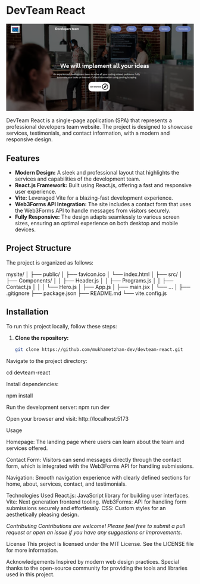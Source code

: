 # DevTeam React

![Project Screenshot](https://raw.githubusercontent.com/mukhametzhan-dev/devteam-react/master/screenshot.png)

DevTeam React is a single-page application (SPA) that represents a professional developers team website. The project is designed to showcase services, testimonials, and contact information, with a modern and responsive design.

## Features

- **Modern Design:** A sleek and professional layout that highlights the services and capabilities of the development team.
- **React.js Framework:** Built using React.js, offering a fast and responsive user experience.
- **Vite:** Leveraged Vite for a blazing-fast development experience.
- **Web3Forms API Integration:** The site includes a contact form that uses the Web3Forms API to handle messages from visitors securely.
- **Fully Responsive:** The design adapts seamlessly to various screen sizes, ensuring an optimal experience on both desktop and mobile devices.

## Project Structure

The project is organized as follows:

mysite/ │ ├── public/ │ ├── favicon.ico │ └── index.html │ ├── src/ │ ├── Components/ │ │ ├── Header.js │ │ ├── Programs.js │ │ ├── Contact.js │ │ │ └── Hero.js │ ├── App.js │ ├── main.jsx │ └── ... │ ├── .gitignore ├── package.json ├── README.md └── vite.config.js


## Installation

To run this project locally, follow these steps:

1. **Clone the repository:**
   ```bash
   git clone https://github.com/mukhametzhan-dev/devteam-react.git
Navigate to the project directory:


cd devteam-react

Install dependencies:

npm install

Run the development server:
npm run dev

Open your browser and visit:
http://localhost:5173

Usage
<p> Homepage: The landing page where users can learn about the team and services offered. </p>
<p> Contact Form: Visitors can send messages directly through the contact form, which is integrated with the Web3Forms API for handling submissions. </p>
<p>Navigation: Smooth navigation experience with clearly defined sections for home, about, services, contact, and testimonials. </p>
<p>Technologies Used
React.js: JavaScript library for building user interfaces.
Vite: Next generation frontend tooling.
Web3Forms: API for handling form submissions securely and effortlessly.
CSS: Custom styles for an aesthetically pleasing design. </p>
<i> Contributing
Contributions are welcome! Please feel free to submit a pull request or open an issue if you have any suggestions or improvements. </i>

License
This project is licensed under the MIT License. See the LICENSE file for more information.

Acknowledgements
Inspired by modern web design practices.
Special thanks to the open-source community for providing the tools and libraries used in this project.
